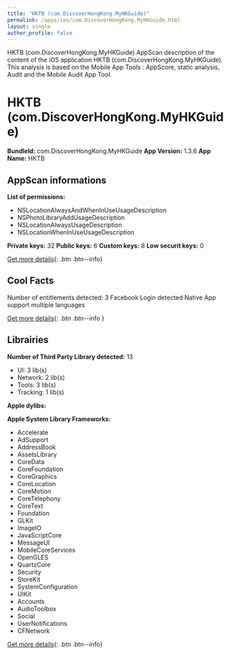 ```yaml
---
title: "HKTB (com.DiscoverHongKong.MyHKGuide)"
permalink: /apps/ios/com.DiscoverHongKong.MyHKGuide.html
layout: single
author_profile: false
---
```

HKTB (com.DiscoverHongKong.MyHKGuide) AppScan description of the content of the iOS application HKTB (com.DiscoverHongKong.MyHKGuide). This analysis is based on the Mobile App Tools : AppScore, static analysis, Audit and the Mobile Audit App Tool.

# HKTB (com.DiscoverHongKong.MyHKGuide)

**BundleId:** com.DiscoverHongKong.MyHKGuide
**App Version:** 1.3.6
**App Name:** HKTB


## AppScan informations 

**List of permissions:** 
- NSLocationAlwaysAndWhenInUseUsageDescription
- NSPhotoLibraryAddUsageDescription
- NSLocationAlwaysUsageDescription
- NSLocationWhenInUseUsageDescription
  
  
**Private keys:** 32
**Public keys:** 6
**Custom keys:** 8
**Low securit keys:** 0
  
[Get more details](/pricing.html){: .btn .btn--info}

## Cool Facts

Number of entitlements detected: 3
Facebook Login detected
Native App
support multiple languages
  
[Get more details](/pricing.html){: .btn .btn--info }

## Librairies 
**Number of Third Party Library detected:** 13
- UI: 3 lib(s)
- Network: 2 lib(s)
- Tools: 3 lib(s)
- Tracking: 1 lib(s)


**Apple dylibs:**


**Apple System Library Frameworks:**
- Accelerate
- AdSupport
- AddressBook
- AssetsLibrary
- CoreData
- CoreFoundation
- CoreGraphics
- CoreLocation
- CoreMotion
- CoreTelephony
- CoreText
- Foundation
- GLKit
- ImageIO
- JavaScriptCore
- MessageUI
- MobileCoreServices
- OpenGLES
- QuartzCore
- Security
- StoreKit
- SystemConfiguration
- UIKit
- Accounts
- AudioToolbox
- Social
- UserNotifications
- CFNetwork


  
[Get more details](/pricing.html){: .btn .btn--info}

